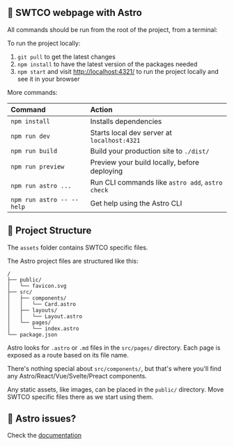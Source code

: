 ## 🧞 SWTCO webpage with Astro

All commands should be run from the root of the project, from a terminal:

To run the project locally:

1. `git pull` to get the latest changes
2. `npm install` to have the latest version of the packages needed
3. `npm start` and visit [http://localhost:4321/](http://localhost:4321/) to run the project locally and see it in your browser

More commands:

| Command                   | Action                                           |
| :------------------------ | :----------------------------------------------- |
| `npm install`             | Installs dependencies                            |
| `npm run dev`             | Starts local dev server at `localhost:4321`      |
| `npm run build`           | Build your production site to `./dist/`          |
| `npm run preview`         | Preview your build locally, before deploying     |
| `npm run astro ...`       | Run CLI commands like `astro add`, `astro check` |
| `npm run astro -- --help` | Get help using the Astro CLI                     |

## 🚀 Project Structure

The `assets` folder contains SWTCO specific files.

The Astro project files are structured like this:

```text
/
├── public/
│   └── favicon.svg
├── src/
│   ├── components/
│   │   └── Card.astro
│   ├── layouts/
│   │   └── Layout.astro
│   └── pages/
│       └── index.astro
└── package.json
```

Astro looks for `.astro` or `.md` files in the `src/pages/` directory. Each page is exposed as a route based on its file name.

There's nothing special about `src/components/`, but that's where you'll find any Astro/React/Vue/Svelte/Preact components.

Any static assets, like images, can be placed in the `public/` directory. Move SWTCO specific files there as we start using them.

## 👀 Astro issues?

Check the [documentation](https://docs.astro.build)
